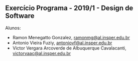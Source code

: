 Exercício Programa - 2019/1 - Design de Software
------------------------------------------------

Alunos: 
- Ramon Menegatto Gonzalez, ramonmg@al.insper.edu.br
- Antonio Vieira Fuziy, antoniovf@al.insper.edu.br
- Victor Vergara Arcoverde de Albuquerque Cavalacanti, victorvaac@al.insper.edu.br

